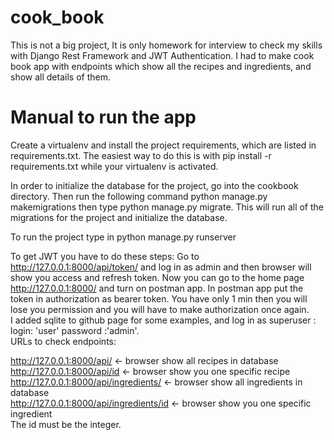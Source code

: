 # cook_book
This is not a big project, It is only homework for interview to check my skills with Django Rest Framework and JWT Authentication.
I had to make cook book app with endpoints which show all the recipes and ingredients, and show all details of them.

# Manual to run the app
Create a virtualenv and install the project requirements, which are listed in requirements.txt. The easiest way to do this is with pip install -r requirements.txt while your virtualenv is activated.

In order to initialize the database for the project, go into the cookbook directory. Then run the following command python manage.py makemigrations then type python manage.py migrate. This will run all of the migrations for the project and initialize the database.

To run the project type in python manage.py runserver


To get JWT you have to do these steps:
Go to http://127.0.0.1:8000/api/token/ and log in as admin and then browser will show you access and refresh token.
Now you can go to the home page http://127.0.0.1:8000/ and turn on postman app.
In postman app put the token in authorization as bearer token.
You have only 1 min then you will lose you permission and you will have to make authorization once again.<br />
I added sqlite to github page for some examples, and log in as superuser : login: 'user' password :'admin'. <br />
URLs to check endpoints:

http://127.0.0.1:8000/api/ <- browser show all recipes in database<br />
http://127.0.0.1:8000/api/id <- browser show you one specific recipe<br />
http://127.0.0.1:8000/api/ingredients/ <- browser show all ingredients in database<br />
http://127.0.0.1:8000/api/ingredients/id <- browser show you one specific ingredient<br />
The id must be the integer.


